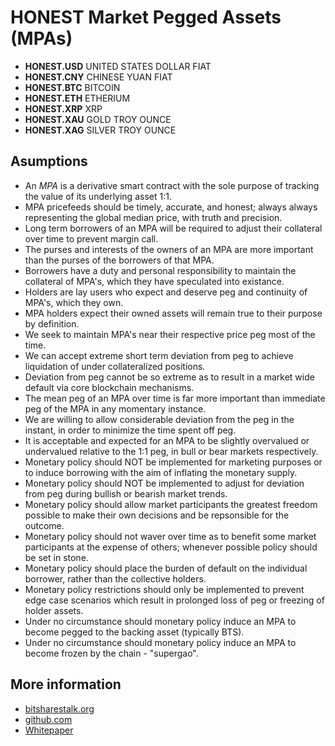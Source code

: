 # HONEST Market Pegged Assets (MPAs)

* <strong>HONEST.USD</strong> UNITED STATES DOLLAR FIAT
* <strong>HONEST.CNY</strong> CHINESE YUAN FIAT
* <strong>HONEST.BTC</strong> BITCOIN
* <strong>HONEST.ETH</strong> ETHERIUM
* <strong>HONEST.XRP</strong> XRP   
* <strong>HONEST.XAU</strong> GOLD TROY OUNCE
* <strong>HONEST.XAG</strong> SILVER TROY OUNCE

## Asumptions

* An *MPA* is a derivative smart contract with the sole purpose of tracking the value of its underlying asset 1:1.
* MPA pricefeeds should be timely, accurate, and honest; always always representing the global median price, with truth and precision.
* Long term borrowers of an MPA will be required to adjust their collateral over time to prevent margin call.
* The purses and interests of the owners of an MPA are more important than the purses of the borrowers of that MPA.
* Borrowers have a duty and personal responsibility to maintain the collateral of MPA's, which they have speculated into existance.
* Holders are lay users who expect and deserve peg and continuity of MPA's, which they own.
* MPA holders expect their owned assets will remain true to their purpose by definition.
* We seek to maintain MPA's near their respective price peg most of the time.
* We can accept extreme short term deviation from peg to achieve liquidation of under collateralized positions.
* Deviation from peg cannot be so extreme as to result in a market wide default via core blockchain mechanisms.
* The mean peg of an MPA over time is far more important than immediate peg of the MPA in any momentary instance.
* We are willing to allow considerable deviation from the peg in the instant, in order to minimize the time spent off peg.
* It is acceptable and expected for an MPA to be slightly overvalued or undervalued relative to the 1:1 peg, in bull or bear markets respectively.
* Monetary policy should NOT be implemented for marketing purposes or to induce borrowing with the aim of inflating the monetary supply.
* Monetary policy should NOT be implemented to adjust for deviation from peg during bullish or bearish market trends.
* Monetary policy should allow market participants the greatest freedom possible to make their own decisions and be repsonsible for the outcome.
* Monetary policy should not waver over time as to benefit some market participants at the expense of others; whenever possible policy should be set in stone.
* Monetary policy  should place the burden of default on the individual borrower, rather than the collective holders.
* Monetary policy restrictions should only be implemented to prevent edge case scenarios which result in prolonged loss of peg or freezing of holder assets.
* Under no circumstance should monetary policy induce an MPA to become pegged to the backing asset (typically BTS).
* Under no circumstance should monetary policy induce an MPA to become frozen by the chain - "supergao".

## More information
* [bitsharestalk.org](https://bitsharestalk.org/index.php?topic=32035) 
* [github.com](https://github.com/litepresence/Honest-MPA-Price-Feeds)
* [Whitepaper](https://github.com/litepresence/Honest-MPA-Price-Feeds/blob/master/docs/whitepaper.md)
